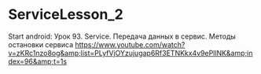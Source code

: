 # ServiceLesson_2
Start аndroid: Урок 93. Service. Передача данных в сервис. Методы остановки сервиса https://www.youtube.com/watch?v=zKRc1nzo8og&amp;list=PLyfVjOYzujugap6Rf3ETNKkx4v9ePllNK&amp;index=96&amp;t=1s
